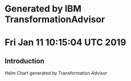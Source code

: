 # Generated by IBM TransformationAdvisor
# Fri Jan 11 10:15:04 UTC 2019
## Introduction

Helm Chart generated by Transformation Advisor
